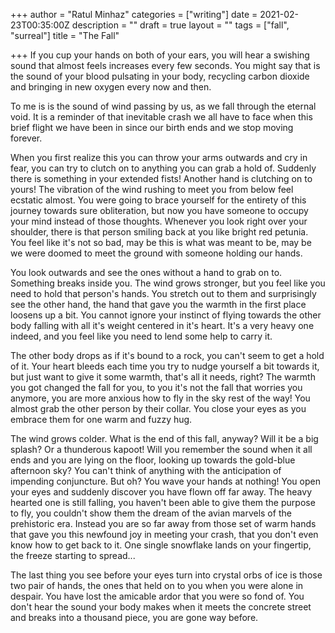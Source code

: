 +++
author = "Ratul Minhaz"
categories = ["writing"]
date = 2021-02-23T00:35:00Z
description = ""
draft = true
layout = ""
tags = ["fall", "surreal"]
title = "The Fall"

+++
If you cup your hands on both of your ears, you will hear a swishing sound that almost feels increases every few seconds. You might say that is the sound of your blood pulsating in your body, recycling carbon dioxide and bringing in new oxygen every now and then.

To me is is the sound of wind passing by us, as we fall through the eternal void. It is a reminder of that inevitable crash we all have to face when this brief flight we have been in since our birth ends and we stop moving forever.

When you first realize this you can throw your arms outwards and cry in fear, you can try to clutch on to anything you can grab a hold of. Suddenly there is something in your extended fists! Another hand is clutching on to yours! The vibration of the wind rushing to meet you from below feel ecstatic almost. You were going to brace yourself for the entirety of this journey towards sure obliteration, but now you have someone to occupy your mind instead of those thoughts. Whenever you look right over your shoulder, there is that person smiling back at you like bright red petunia. You feel like it's not so bad, may be this is what was meant to be, may be we were doomed to meet the ground with someone holding our hands.

You look outwards and see the ones without a hand to grab on to. Something breaks inside you. The wind grows stronger, but you feel like you need to hold that person's hands. You stretch out to them and surprisingly see the other hand, the hand that gave you the warmth in the first place loosens up a bit. You cannot ignore your instinct of flying towards the other body falling with all it's weight centered in it's heart. It's a very heavy one indeed, and you feel like you need to lend some help to carry it.

The other body drops as if it's bound to a rock, you can't seem to get a hold of it. Your heart bleeds each time you try to nudge yourself a bit towards it, but just want to give it some warmth, that's all it needs, right? The warmth you got changed the fall for you, to you it's not the fall that worries you anymore, you are more anxious how to fly in the sky rest of the way! You almost grab the other person by their collar. You close your eyes as you embrace them for one warm and fuzzy hug.

The wind grows colder. What is the end of this fall, anyway? Will it be a big splash? Or a thunderous kapoot! Will you remember the sound when it all ends and you are lying on the floor, looking up towards the gold-blue afternoon sky? You can't think of anything with the anticipation of impending conjuncture. But oh? You wave your hands at nothing! You open your eyes and suddenly discover you have flown off far away. The heavy hearted one is still falling, you haven't been able to give them the purpose to fly, you couldn't show them the dream of the avian marvels of the prehistoric era. Instead you are so far away from those set of warm hands that gave you this newfound joy in meeting your crash, that you don't even know how to get back to it. One single snowflake lands on your fingertip, the freeze starting to spread...

The last thing you see before your eyes turn into crystal orbs of ice is those two pair of hands, the ones that held on to you when you were alone in despair. You have lost the amicable ardor that you were so fond of. You don't hear the sound your body makes when it meets the concrete street and breaks into a thousand piece, you are gone way before.